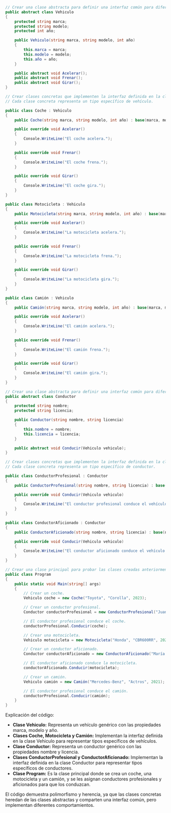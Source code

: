 ```c#
// Crear una clase abstracta para definir una interfaz común para diferentes tipos de vehículos.
public abstract class Vehiculo
{
    protected string marca;
    protected string modelo;
    protected int año;

    public Vehiculo(string marca, string modelo, int año)
    {
        this.marca = marca;
        this.modelo = modelo;
        this.año = año;
    }

    public abstract void Acelerar();
    public abstract void Frenar();
    public abstract void Girar();
}

// Crear clases concretas que implementen la interfaz definida en la clase abstracta Vehiculo.
// Cada clase concreta representa un tipo específico de vehículo.

public class Coche : Vehiculo
{
    public Coche(string marca, string modelo, int año) : base(marca, modelo, año) { }

    public override void Acelerar()
    {
        Console.WriteLine("El coche acelera.");
    }

    public override void Frenar()
    {
        Console.WriteLine("El coche frena.");
    }

    public override void Girar()
    {
        Console.WriteLine("El coche gira.");
    }
}

public class Motocicleta : Vehiculo
{
    public Motocicleta(string marca, string modelo, int año) : base(marca, modelo, año) { }

    public override void Acelerar()
    {
        Console.WriteLine("La motocicleta acelera.");
    }

    public override void Frenar()
    {
        Console.WriteLine("La motocicleta frena.");
    }

    public override void Girar()
    {
        Console.WriteLine("La motocicleta gira.");
    }
}

public class Camión : Vehiculo
{
    public Camión(string marca, string modelo, int año) : base(marca, modelo, año) { }

    public override void Acelerar()
    {
        Console.WriteLine("El camión acelera.");
    }

    public override void Frenar()
    {
        Console.WriteLine("El camión frena.");
    }

    public override void Girar()
    {
        Console.WriteLine("El camión gira.");
    }
}

// Crear una clase abstracta para definir una interfaz común para diferentes tipos de conductores.
public abstract class Conductor
{
    protected string nombre;
    protected string licencia;

    public Conductor(string nombre, string licencia)
    {
        this.nombre = nombre;
        this.licencia = licencia;
    }

    public abstract void Conducir(Vehiculo vehiculo);
}

// Crear clases concretas que implementen la interfaz definida en la clase abstracta Conductor.
// Cada clase concreta representa un tipo específico de conductor.

public class ConductorProfesional : Conductor
{
    public ConductorProfesional(string nombre, string licencia) : base(nombre, licencia) { }

    public override void Conducir(Vehiculo vehiculo)
    {
        Console.WriteLine("El conductor profesional conduce el vehículo.");
    }
}

public class ConductorAficionado : Conductor
{
    public ConductorAficionado(string nombre, string licencia) : base(nombre, licencia) { }

    public override void Conducir(Vehiculo vehiculo)
    {
        Console.WriteLine("El conductor aficionado conduce el vehículo.");
    }
}

// Crear una clase principal para probar las clases creadas anteriormente.
public class Program
{
    public static void Main(string[] args)
    {
        // Crear un coche.
        Vehiculo coche = new Coche("Toyota", "Corolla", 2023);

        // Crear un conductor profesional.
        Conductor conductorProfesional = new ConductorProfesional("Juan Pérez", "123456789");

        // El conductor profesional conduce el coche.
        conductorProfesional.Conducir(coche);

        // Crear una motocicleta.
        Vehiculo motocicleta = new Motocicleta("Honda", "CBR600RR", 2022);

        // Crear un conductor aficionado.
        Conductor conductorAficionado = new ConductorAficionado("María Gómez", "987654321");

        // El conductor aficionado conduce la motocicleta.
        conductorAficionado.Conducir(motocicleta);

        // Crear un camión.
        Vehiculo camión = new Camión("Mercedes-Benz", "Actros", 2021);

        // El conductor profesional conduce el camión.
        conductorProfesional.Conducir(camión);
    }
}
```

Explicación del código:

* **Clase Vehiculo:** Representa un vehículo genérico con las propiedades marca, modelo y año.
* **Clases Coche, Motocicleta y Camión:** Implementan la interfaz definida en la clase Vehiculo para representar tipos específicos de vehículos.
* **Clase Conductor:** Representa un conductor genérico con las propiedades nombre y licencia.
* **Clases ConductorProfesional y ConductorAficionado:** Implementan la interfaz definida en la clase Conductor para representar tipos específicos de conductores.
* **Clase Program:** Es la clase principal donde se crea un coche, una motocicleta y un camión, y se les asignan conductores profesionales y aficionados para que los conduzcan.

El código demuestra polimorfismo y herencia, ya que las clases concretas heredan de las clases abstractas y comparten una interfaz común, pero implementan diferentes comportamientos.